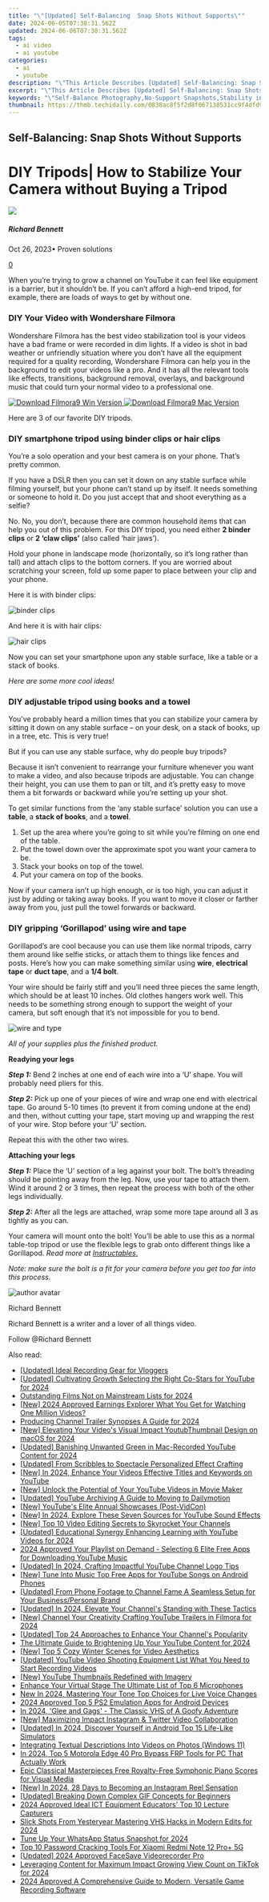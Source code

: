 ```yaml
---
title: "\"[Updated] Self-Balancing  Snap Shots Without Supports\""
date: 2024-06-05T07:38:31.562Z
updated: 2024-06-06T07:38:31.562Z
tags:
  - ai video
  - ai youtube
categories:
  - ai
  - youtube
description: "\"This Article Describes [Updated] Self-Balancing: Snap Shots Without Supports\""
excerpt: "\"This Article Describes [Updated] Self-Balancing: Snap Shots Without Supports\""
keywords: "\"Self-Balance Photography,No-Support Snapshots,Stability in Photos,Unsupported Self-Stabilizing,Effortless Photo Balance,Support-Free Snapshot,Snap with Stability\""
thumbnail: https://thmb.techidaily.com/0838ac8f5f2d8f067138531cc9f4dfd905cfa9adb1733f1b9948bd185f0bb490.jpg
---
```


## Self-Balancing: Snap Shots Without Supports

# DIY Tripods| How to Stabilize Your Camera without Buying a Tripod

![](https://images.wondershare.com/filmora/article-images/richard-bennett.jpg)

##### Richard Bennett

 Oct 26, 2023• Proven solutions

[0](#commentsBoxSeoTemplate)

When you’re trying to grow a channel on YouTube it can feel like equipment is a barrier, but it shouldn’t be. If you can’t afford a high-end tripod, for example, there are loads of ways to get by without one.

### DIY Your Video with Wondershare Filmora

Wondershare Filmora has the best video stabilization tool is your videos have a bad frame or were recorded in dim lights. If a video is shot in bad weather or unfriendly situation where you don’t have all the equipment required for a quality recording, Wondershare Filmora can help you in the background to edit your videos like a pro. And it has all the relevant tools like effects, transitions, background removal, overlays, and background music that could turn your normal video to a professional one.

[![Download Filmora9 Win Version](https://images.wondershare.com/filmora/guide/download-btn-win.jpg) ](https://tools.techidaily.com/wondershare/filmora/download/) [![Download Filmora9 Mac Version](https://images.wondershare.com/filmora/guide/download-btn-mac.jpg) ](https://tools.techidaily.com/wondershare/filmora/download/)

Here are 3 of our favorite DIY tripods.

### **DIY smartphone tripod using binder clips or hair clips**

You’re a solo operation and your best camera is on your phone. That’s pretty common.

If you have a DSLR then you can set it down on any stable surface while filming yourself, but your phone can’t stand up by itself. It needs something or someone to hold it. Do you just accept that and shoot everything as a selfie?

No. No, you don’t, because there are common household items that can help you out of this problem. For this DIY tripod, you need either **2 binder clips** or **2 ‘claw clips’** (also called ‘hair jaws’).

Hold your phone in landscape mode (horizontally, so it’s long rather than tall) and attach clips to the bottom corners. If you are worried about scratching your screen, fold up some paper to place between your clip and your phone.

Here it is with binder clips:

![binder clips](https://images.wondershare.com/filmora/article-images/binder-clips.jpg)

And here it is with hair clips:

![hair clips](https://images.wondershare.com/filmora/article-images/hair-clips.jpg)

Now you can set your smartphone upon any stable surface, like a table or a stack of books.

 _Here are some more cool ideas!_

### **DIY adjustable tripod using books and a towel**

You’ve probably heard a million times that you can stabilize your camera by sitting it down on any stable surface – on your desk, on a stack of books, up in a tree, etc. This is very true!

But if you can use any stable surface, why do people buy tripods?

Because it isn’t convenient to rearrange your furniture whenever you want to make a video, and also because tripods are adjustable. You can change their height, you can use them to pan or tilt, and it’s pretty easy to move them a bit forwards or backward while you’re setting up your shot.

To get similar functions from the ‘any stable surface’ solution you can use a **table**, a **stack of books**, and a **towel**.

1. Set up the area where you’re going to sit while you’re filming on one end of the table.
2. Put the towel down over the approximate spot you want your camera to be.
3. Stack your books on top of the towel.
4. Put your camera on top of the books.

Now if your camera isn’t up high enough, or is too high, you can adjust it just by adding or taking away books. If you want to move it closer or farther away from you, just pull the towel forwards or backward.

### **DIY gripping ‘Gorillapod’ using wire and tape**

Gorillapod’s are cool because you can use them like normal tripods, carry them around like selfie sticks, or attach them to things like fences and posts. Here’s how you can make something similar using **wire**, **electrical tape** or **duct tape**, and a **1/4 bolt**.

Your wire should be fairly stiff and you’ll need three pieces the same length, which should be at least 10 inches. Old clothes hangers work well. This needs to be something strong enough to support the weight of your camera, but soft enough that it’s not impossible for you to bend.

 ![wire and type](https://images.wondershare.com/filmora/article-images/wire-and-type.jpg)

_All of your supplies plus the finished product._

**Readying your legs**

**_Step 1:_** Bend 2 inches at one end of each wire into a ‘U’ shape. You will probably need pliers for this.

**_Step 2:_** Pick up one of your pieces of wire and wrap one end with electrical tape. Go around 5-10 times (to prevent it from coming undone at the end) and then, without cutting your tape, start moving up and wrapping the rest of your wire. Stop before your ‘U’ section.

Repeat this with the other two wires.

 **Attaching your legs**

_**Step 1:**_ Place the ‘U’ section of a leg against your bolt. The bolt’s threading should be pointing away from the leg. Now, use your tape to attach them. Wind it around 2 or 3 times, then repeat the process with both of the other legs individually.

_**Step 2:**_ After all the legs are attached, wrap some more tape around all 3 as tightly as you can.

 Your camera will mount onto the bolt! You’ll be able to use this as a normal table-top tripod or use the flexible legs to grab onto different things like a Gorillapod. _Read more at_ [_Instructables_.](http://www.instructables.com/id/Pocket-Tripod/)

_Note: make sure the bolt is a fit for your camera before you get too far into this process._

![author avatar](https://images.wondershare.com/filmora/article-images/richard-bennett.jpg)

Richard Bennett

Richard Bennett is a writer and a lover of all things video.

Follow @Richard Bennett

<span class="atpl-alsoreadstyle">Also read:</span>
<div><ul>
<li><a href="https://facebook-video-footage.techidaily.com/updated-ideal-recording-gear-for-vloggers/"><u>[Updated] Ideal Recording Gear for Vloggers</u></a></li>
<li><a href="https://facebook-video-footage.techidaily.com/updated-cultivating-growth-selecting-the-right-co-stars-for-youtube-for-2024/"><u>[Updated] Cultivating Growth  Selecting the Right Co-Stars for YouTube for 2024</u></a></li>
<li><a href="https://facebook-video-footage.techidaily.com/outstanding-films-not-on-mainstream-lists-for-2024/"><u>Outstanding Films Not on Mainstream Lists for 2024</u></a></li>
<li><a href="https://facebook-video-footage.techidaily.com/new-2024-approved-earnings-explorer-what-you-get-for-watching-one-million-videos/"><u>[New] 2024 Approved  Earnings Explorer  What You Get for Watching One Million Videos?</u></a></li>
<li><a href="https://facebook-video-footage.techidaily.com/producing-channel-trailer-synopses-a-guide-for-2024/"><u>Producing Channel Trailer Synopses  A Guide for 2024</u></a></li>
<li><a href="https://facebook-video-footage.techidaily.com/new-elevating-your-videos-visual-impact-youtubthumbnail-design-on-macos-for-2024/"><u>[New] Elevating Your Video's Visual Impact  YoutubThumbnail Design on macOS for 2024</u></a></li>
<li><a href="https://facebook-video-footage.techidaily.com/updated-banishing-unwanted-green-in-mac-recorded-youtube-content-for-2024/"><u>[Updated] Banishing Unwanted Green in Mac-Recorded YouTube Content for 2024</u></a></li>
<li><a href="https://facebook-video-footage.techidaily.com/updated-from-scribbles-to-spectacle-personalized-effect-crafting/"><u>[Updated] From Scribbles to Spectacle  Personalized Effect Crafting</u></a></li>
<li><a href="https://facebook-video-footage.techidaily.com/new-in-2024-enhance-your-videos-effective-titles-and-keywords-on-youtube/"><u>[New] In 2024, Enhance Your Videos  Effective Titles and Keywords on YouTube</u></a></li>
<li><a href="https://facebook-video-footage.techidaily.com/new-unlock-the-potential-of-your-youtube-videos-in-movie-maker/"><u>[New] Unlock the Potential of Your YouTube Videos in Movie Maker</u></a></li>
<li><a href="https://facebook-video-footage.techidaily.com/updated-youtube-archiving-a-guide-to-moving-to-dailymotion/"><u>[Updated] YouTube Archiving  A Guide to Moving to Dailymotion</u></a></li>
<li><a href="https://facebook-video-footage.techidaily.com/new-youtubes-elite-annual-showcases-post-vidcon/"><u>[New] YouTube's Elite Annual Showcases (Post-VidCon)</u></a></li>
<li><a href="https://facebook-video-footage.techidaily.com/new-in-2024-explore-these-seven-sources-for-youtube-sound-effects/"><u>[New] In 2024, Explore These Seven Sources for YouTube Sound Effects</u></a></li>
<li><a href="https://facebook-video-footage.techidaily.com/new-top-10-video-editing-secrets-to-skyrocket-your-channels/"><u>[New] Top 10 Video Editing Secrets to Skyrocket Your Channels</u></a></li>
<li><a href="https://facebook-video-footage.techidaily.com/updated-educational-synergy-enhancing-learning-with-youtube-videos-for-2024/"><u>[Updated] Educational Synergy  Enhancing Learning with YouTube Videos for 2024</u></a></li>
<li><a href="https://facebook-video-footage.techidaily.com/2024-approved-your-playlist-on-demand-selecting-6-elite-free-apps-for-downloading-youtube-music/"><u>2024 Approved  Your Playlist on Demand - Selecting 6 Elite Free Apps for Downloading YouTube Music</u></a></li>
<li><a href="https://facebook-video-footage.techidaily.com/updated-in-2024-crafting-impactful-youtube-channel-logo-tips/"><u>[Updated] In 2024, Crafting Impactful YouTube Channel Logo Tips</u></a></li>
<li><a href="https://facebook-video-footage.techidaily.com/new-tune-into-music-top-free-apps-for-youtube-songs-on-android-phones/"><u>[New] Tune Into Music  Top Free Apps for YouTube Songs on Android Phones</u></a></li>
<li><a href="https://facebook-video-footage.techidaily.com/updated-from-phone-footage-to-channel-fame-a-seamless-setup-for-your-businesspersonal-brand/"><u>[Updated] From Phone Footage to Channel Fame  A Seamless Setup for Your Business/Personal Brand</u></a></li>
<li><a href="https://facebook-video-footage.techidaily.com/updated-in-2024-elevate-your-channels-standing-with-these-tactics/"><u>[Updated] In 2024, Elevate Your Channel's Standing with These Tactics</u></a></li>
<li><a href="https://facebook-video-footage.techidaily.com/new-channel-your-creativity-crafting-youtube-trailers-in-filmora-for-2024/"><u>[New] Channel Your Creativity  Crafting YouTube Trailers in Filmora for 2024</u></a></li>
<li><a href="https://facebook-video-footage.techidaily.com/updated-top-24-approaches-to-enhance-your-channels-popularity/"><u>[Updated] Top 24 Approaches to Enhance Your Channel's Popularity</u></a></li>
<li><a href="https://facebook-video-footage.techidaily.com/the-ultimate-guide-to-brightening-up-your-youtube-content-for-2024/"><u>The Ultimate Guide to Brightening Up Your YouTube Content for 2024</u></a></li>
<li><a href="https://facebook-video-footage.techidaily.com/new-top-5-cozy-winter-scenes-for-video-aesthetics/"><u>[New] Top 5 Cozy Winter Scenes for Video Aesthetics</u></a></li>
<li><a href="https://facebook-video-footage.techidaily.com/updated-youtube-video-shooting-equipment-list-what-you-need-to-start-recording-videos/"><u>[Updated] YouTube Video Shooting Equipment List  What You Need to Start Recording Videos</u></a></li>
<li><a href="https://facebook-video-footage.techidaily.com/new-youtube-thumbnails-redefined-with-imagery/"><u>[New] YouTube Thumbnails Redefined with Imagery</u></a></li>
<li><a href="https://extra-lessons.techidaily.com/enhance-your-virtual-stage-the-ultimate-list-of-top-6-microphones/"><u>Enhance Your Virtual Stage  The Ultimate List of Top 6 Microphones</u></a></li>
<li><a href="https://voice-adjusting.techidaily.com/new-in-2024-mastering-your-tone-top-choices-for-live-voice-changes/"><u>New In 2024, Mastering Your Tone Top Choices for Live Voice Changes</u></a></li>
<li><a href="https://visual-screen-recording.techidaily.com/2024-approved-top-5-ps2-emulation-apps-for-android-devices/"><u>2024 Approved  Top 5 PS2 Emulation Apps for Android Devices</u></a></li>
<li><a href="https://some-knowledge.techidaily.com/in-2024-glee-and-gags-the-classic-vhs-of-a-goofy-adventure/"><u>In 2024, 'Glee and Gags' - The Classic VHS of A Goofy Adventure</u></a></li>
<li><a href="https://twitter-videos.techidaily.com/new-maximizing-impact-instagram-and-twitter-video-collaboration/"><u>[New] Maximizing Impact  Instagram & Twitter Video Collaboration</u></a></li>
<li><a href="https://screen-sharing-recording.techidaily.com/updated-in-2024-discover-yourself-in-android-top-15-life-like-simulators/"><u>[Updated] In 2024, Discover Yourself in Android  Top 15 Life-Like Simulators</u></a></li>
<li><a href="https://extra-resources.techidaily.com/integrating-textual-descriptions-into-videos-on-photos-windows-11/"><u>Integrating Textual Descriptions Into Videos on Photos (Windows 11)</u></a></li>
<li><a href="https://android-frp.techidaily.com/in-2024-top-5-motorola-edge-40-pro-bypass-frp-tools-for-pc-that-actually-work-by-drfone-android/"><u>In 2024, Top 5 Motorola Edge 40 Pro Bypass FRP Tools for PC That Actually Work</u></a></li>
<li><a href="https://audio-editing.techidaily.com/epic-classical-masterpieces-free-royalty-free-symphonic-piano-scores-for-visual-media/"><u>Epic Classical Masterpieces Free Royalty-Free Symphonic Piano Scores for Visual Media</u></a></li>
<li><a href="https://instagram-video-recordings.techidaily.com/new-in-2024-28-days-to-becoming-an-instagram-reel-sensation/"><u>[New] In 2024, 28 Days to Becoming an Instagram Reel Sensation</u></a></li>
<li><a href="https://extra-information.techidaily.com/updated-breaking-down-complex-gif-concepts-for-beginners/"><u>[Updated] Breaking Down Complex GIF Concepts for Beginners</u></a></li>
<li><a href="https://digital-screen-recording.techidaily.com/2024-approved-ideal-ict-equipment-educators-top-10-lecture-capturers/"><u>2024 Approved  Ideal ICT Equipment  Educators' Top 10 Lecture Capturers</u></a></li>
<li><a href="https://extra-skills.techidaily.com/slick-shots-from-yesteryear-mastering-vhs-hacks-in-modern-edits-for-2024/"><u>Slick Shots From Yesteryear  Mastering VHS Hacks in Modern Edits for 2024</u></a></li>
<li><a href="https://some-approaches.techidaily.com/tune-up-your-whatsapp-status-snapshot-for-2024/"><u>Tune Up Your WhatsApp Status Snapshot for 2024</u></a></li>
<li><a href="https://unlock-android.techidaily.com/top-10-password-cracking-tools-for-xiaomi-redmi-note-12-proplus-5g-by-drfone-android/"><u>Top 10 Password Cracking Tools For Xiaomi Redmi Note 12 Pro+ 5G</u></a></li>
<li><a href="https://facebook-video-content.techidaily.com/updated-2024-approved-facesave-videorecorder-pro/"><u>[Updated] 2024 Approved  FaceSave Videorecorder Pro</u></a></li>
<li><a href="https://tiktok-videos.techidaily.com/leveraging-content-for-maximum-impact-growing-view-count-on-tiktok-for-2024/"><u>Leveraging Content for Maximum Impact  Growing View Count on TikTok for 2024</u></a></li>
<li><a href="https://digital-screen-recording.techidaily.com/2024-approved-a-comprehensive-guide-to-modern-versatile-game-recording-software/"><u>2024 Approved  A Comprehensive Guide to Modern, Versatile Game Recording Software</u></a></li>
</ul></div>

<ins class="adsbygoogle"
      style="display:block"
      data-ad-client="ca-pub-7571918770474297"
      data-ad-slot="8358498916"
      data-ad-format="auto"
      data-full-width-responsive="true"></ins>